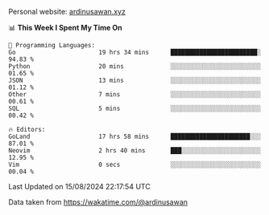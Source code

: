 Personal website: [ardinusawan.xyz](https://ardinusawan.xyz)

<!--START_SECTION:waka-->
📊 **This Week I Spent My Time On** 

```text
💬 Programming Languages: 
Go                       19 hrs 34 mins      ████████████████████████░   94.83 % 
Python                   20 mins             ░░░░░░░░░░░░░░░░░░░░░░░░░   01.65 % 
JSON                     13 mins             ░░░░░░░░░░░░░░░░░░░░░░░░░   01.12 % 
Other                    7 mins              ░░░░░░░░░░░░░░░░░░░░░░░░░   00.61 % 
SQL                      5 mins              ░░░░░░░░░░░░░░░░░░░░░░░░░   00.42 % 

🔥 Editors: 
GoLand                   17 hrs 58 mins      ██████████████████████░░░   87.01 % 
Neovim                   2 hrs 40 mins       ███░░░░░░░░░░░░░░░░░░░░░░   12.95 % 
Vim                      0 secs              ░░░░░░░░░░░░░░░░░░░░░░░░░   00.04 % 
```


 Last Updated on 15/08/2024 22:17:54 UTC
<!--END_SECTION:waka-->
Data taken from https://wakatime.com/@ardinusawan
